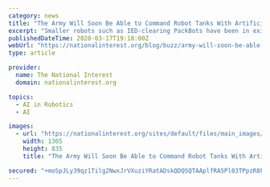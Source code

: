 ```yaml
---
category: news
title: "The Army Will Soon Be Able to Command Robot Tanks With Artificial Intelligence"
excerpt: "Smaller robots such as IED-clearing PackBots have been in existence for more than a ... machine interface are reinforced by an interesting 2015 essay in the “International Journal of Advanced Research in Artificial Intelligence,” which points to networking, command and control and an ability to integrate with existing technologies as ..."
publishedDateTime: 2020-03-17T19:18:00Z
webUrl: "https://nationalinterest.org/blog/buzz/army-will-soon-be-able-command-robot-tanks-artificial-intelligence-133932"
type: article

provider:
  name: The National Interest
  domain: nationalinterest.org

topics:
  - AI in Robotics
  - AI

images:
  - url: "https://nationalinterest.org/sites/default/files/main_images/A49%20%281%29_0.jpg"
    width: 1305
    height: 835
    title: "The Army Will Soon Be Able to Command Robot Tanks With Artificial Intelligence"

secured: "+moSpJLy39qz1Tilg2NwxJrVXuziYRatADskQDQSQTAAplfRA5Pl03TPpzR8kwruCdLNk40wygl5OoJeKupdzWzdFos4B0QConcPDw3alx5qPXaKNHnGiui0tsabiGfgvtqDgpdCkfqmZOBAuQbVq39JOdR7UqK1hBj1AblN42FqXUpQ8Dj2yqXCoxQj5k4Krocl1wEqd5qrzvE6nO+H3hh0R7EBX0eXR7CnlQ1j8OekXG8ciGr+xJwpkcLNyqWSGAk7CnolK/SCcu1H9OkpDikIp9mVbAJsfiyGJgJ5DEc4rZjB0sQC5a0eVKE4Yv9E;8IJy01ABHnXIRTzGAOxxyA=="
---
```


